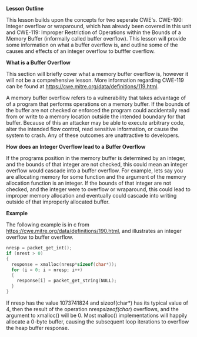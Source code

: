 **Lesson Outline**

This lesson builds upon the concepts for two seperate CWE's. CWE-190: Integer overflow or wraparound, which has already been covered in this unit and CWE-119: Improper Restriction of Operations within the Bounds of a Memory Buffer (informally called buffer overflow). This lesson will provide some information on what a buffer overflow is, and outline some of the causes and effects of an integer overflow to bufffer overflow.

**What is a Buffer Overflow**

This section will briefly cover what a memory buffer overflow is, however it will not be a comprehensive lesson. More information regarding CWE-119 can be found at https://cwe.mitre.org/data/definitions/119.html. 

A memory buffer overflow refers to a vulnerability that takes advantage of of a program that performs operations on a memory buffer. If the bounds of the buffer are not checked or enforced the program could accidentally read from or write to a memory location outside the intended boundary for that buffer. Because of this an attacker may be able to execute arbitrary code, alter the intended flow control, read sensitive information, or cause the system to crash. Any of these outcomes are unattractive to developers. 

**How does an Integer Overflow lead to a Buffer Overflow**

If the programs position in the memory buffer is determined by an integer, and the bounds of that integer are not checked, this could mean an integer overflow would cascade into a buffer overflow. For example, lets say you are allocating memory for some function and the argument of the memory allocation function is an integer. If the bounds of that integer are not checked, and the integer were to overflow or wraparound, this could lead to improper memory allocation and eventually could cascade into writing outside of that improperly allocated buffer.

**Example**

The following example is in c from https://cwe.mitre.org/data/definitions/190.html, and illustrates an integer overflow to buffer overflow.
```c
nresp = packet_get_int();
if (nrest > 0)
{
  response = xmalloc(nresp*sizeof(char*));
  for (i = 0; i < nresp; i++)
  {
    response[i] = packet_get_string(NULL);
  }
}
```
If nresp has the value 1073741824 and sizeof(char*) has its typical value of 4, then the result of the operation nresp*sizeof(char*) overflows, and the argument to xmalloc() will be 0. Most malloc() implementations will happily allocate a 0-byte buffer, causing the subsequent loop iterations to overflow the heap buffer response.
